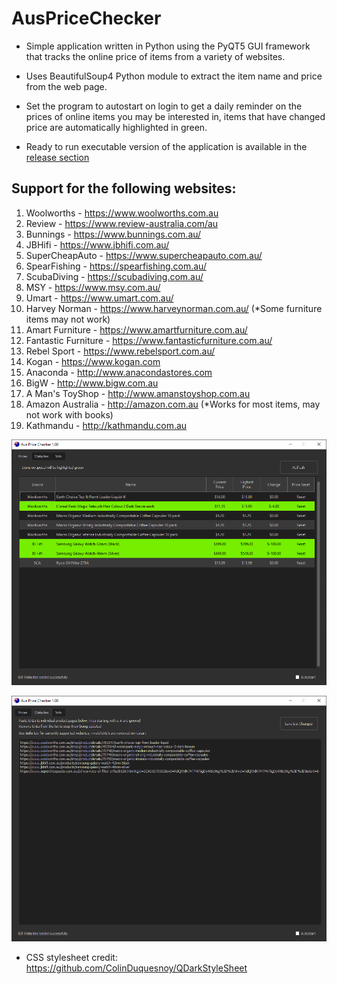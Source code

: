 # AusPriceChecker

- Simple application written in Python using the PyQT5 GUI framework that tracks the online price of items from a variety of websites.

- Uses BeautifulSoup4 Python module to extract the item name and price from the web page.

- Set the program to autostart on login to get a daily reminder on the prices of online items you may be interested in, items that have changed price are automatically highlighted in green.

- Ready to run executable version of the application is available in the [release section](https://github.com/tobblez/AusPriceChecker/releases)

## Support for the following websites:
1. Woolworths - https://www.woolworths.com.au
2. Review - https://www.review-australia.com/au
3. Bunnings - https://www.bunnings.com.au/
4. JBHifi - https://www.jbhifi.com.au/
5. SuperCheapAuto - https://www.supercheapauto.com.au/
6. SpearFishing - https://spearfishing.com.au/
7. ScubaDiving - https://scubadiving.com.au/
8. MSY - https://www.msy.com.au/
9. Umart - https://www.umart.com.au/
10. Harvey Norman - https://www.harveynorman.com.au/ (*Some furniture items may not work)
11. Amart Furniture - https://www.amartfurniture.com.au/
11. Fantastic Furniture - https://www.fantasticfurniture.com.au/
12. Rebel Sport - https://www.rebelsport.com.au/
13. Kogan - https://www.kogan.com
14. Anaconda - http://www.anacondastores.com
15. BigW - http://www.bigw.com.au
16. A Man's ToyShop - http://www.amanstoyshop.com.au
17. Amazon Australia - http://amazon.com.au (*Works for most items, may not work with books)
18. Kathmandu - http://kathmandu.com.au

![Alt text](screenshots/Screenshot1.png?raw=true "Main Display")

![Alt text](screenshots/Screenshot2.png?raw=true "Adding items")

- CSS stylesheet credit: https://github.com/ColinDuquesnoy/QDarkStyleSheet
